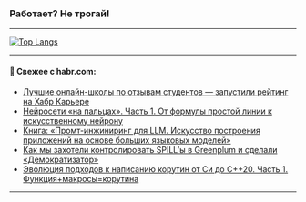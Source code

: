 ### Работает? Не трогай!

---
<!--
#### 🛠️ Technical stack:

![Java](https://img.shields.io/badge/Java-informational?logo=Oracle&style=flat&logoColor=white&color=FF4500)
![Kotlin](https://img.shields.io/badge/Kotlin-informational?logo=Kotlin&style=flat&logoColor=white&color=774D97)
![TS](https://img.shields.io/badge/TypeScript-informational?logo=typeScript&style=flat&logoColor=black&color=017acc)
![Python](https://img.shields.io/badge/Python-informational?logo=Python&style=flat&logoColor=black&color=ffdd54) <br>
![Spring](https://img.shields.io/badge/Spring-informational?logo=Spring&style=flat&logoColor=white&color=6DB33F) 
![SpringBoot](https://img.shields.io/badge/SpringBoot-informational?logo=SpringBoot&style=flat&logoColor=white&color=6DB33F)
![Nest](https://img.shields.io/badge/NestJS-informational?logo=NestJS&style=flat&logoColor=white&color=E0234E) 
![NodeJS](https://img.shields.io/badge/NodeJS-informational?logo=node.js&style=flat&logoColor=white&color=70A760)<br>
![PostgreSQL](https://img.shields.io/badge/PostgreSQL-informational?logo=PostgreSQL&style=flat&logoColor=white&color=DAA520)
![MongoDB](https://img.shields.io/badge/MongoDB-informational?logo=MongoDB&style=flat&logoColor=white&color=870000)
![Apache](https://img.shields.io/badge/Apache-informational?logo=apache&style=flat&logoColor=white&color=f74e28)

___ 
-->

<!--- #### 🛠️ : --->

[![Top Langs](https://github-readme-stats-82jvfl3w3-advtsettinggmailcoms-projects.vercel.app/api/top-langs/?username=zloylis&langs_count=10&hide_title=true&title_color=e6edf3&size_weight=0.5&count_weight=0.5&layout=compact&hide_progress=true&hide_border=true&theme=dracula&hide=css,makefile,cmake)](https://github.com/zloylis)

<!---


####  :octocat:&nbsp;&nbsp; Статистика:

![GitHub stats](https://github-readme-stats-u2qms2cxw-advtsettinggmailcoms-projects.vercel.app/api?username=zloylis&show_icons=true&hide_border=true&theme=dracula&title_color=e6edf3&include_all_commits=true&count_private=true&hide_rank=false&hide_title=true&rank_icon=github)
-->
---

#### 💬 Свежее с habr.com:

<!-- BLOG-POST-LIST:START -->
- [Лучшие онлайн-школы по отзывам студентов — запустили рейтинг на Хабр Карьере](https://habr.com/ru/companies/habr_career/articles/954256/?utm_source=habrahabr&utm_medium=rss&utm_campaign=954256)
- [Нейросети «на пальцах». Часть 1. От формулы простой линии к искусственному нейрону](https://habr.com/ru/articles/954248/?utm_source=habrahabr&utm_medium=rss&utm_campaign=954248)
- [Книга: «Промт-инжиниринг для LLM. Искусство построения приложений на основе больших языковых моделей»](https://habr.com/ru/companies/piter/articles/954182/?utm_source=habrahabr&utm_medium=rss&utm_campaign=954182)
- [Как мы захотели контролировать SPILL’ы в Greenplum и сделали «Демократизатор»](https://habr.com/ru/companies/rostelecom/articles/954164/?utm_source=habrahabr&utm_medium=rss&utm_campaign=954164)
- [Эволюция подходов к написанию корутин от Си до С++20. Часть 1. Функция+макросы=корутина](https://habr.com/ru/articles/954168/?utm_source=habrahabr&utm_medium=rss&utm_campaign=954168)
<!-- BLOG-POST-LIST:END -->

---
